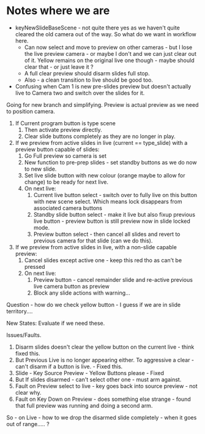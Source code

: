 # Notes where we are

- keyNewSlideBaseScene - not quite there yes as we haven't quite cleared the old camera out of the way. So what do we want in workflow here.
  - Can now select and move to preview on other cameras - but I lose the live preview camera - or maybe I don't and we can just clear out of it. Yellow remains on the original live one though - maybe should clear that - or just leave it ?
  - A full clear preview should disarm slides full stop.
  - Also - a clean transition to live should be good too.
- Confusing when Cam 1 is new pre-slides preview but doesn't actually live to Camera two and switch over the slides for it.


Going for new branch and simplifying.
Preview is actual preview as we need to position camera.

1. If Current program button is type scene
   1. Then activate preview directly.
   2. Clear slide buttons completely as they are no longer in play.
3. If we preview from active slides in live (current == type_slide) with a preview button capable of slides:
   1. Go Full preview so camera is set
   2. New function to pre-prep slides - set standby buttons as we do now to new slide.
   3. Set live slide button with new colour (orange maybe to allow for change) to be ready for next live.
   4. On next live:
      1. Current live button select - switch over to fully live on this button with new scene select. Which means lock disappears from associated camera buttons
      2. Standby slide button select - make it live but also fixup previous live button - preview button is still preview now in slide locked mode.
      3. Preview button select - then cancel all slides and revert to previous camera for that slide (can we do this).
4. If we preview from active slides in live, with a non-slide capable preview:
   1. Cancel slides except active one - keep this red tho as can't be pressed
   2. On next live:
      1. Preview button - cancel remainder slide and re-active previous live camera button as preview
      2. Block any slide actions with warning...



Question - how do we check yellow button - I guess if we are in slide territory....


New States:
Evaluate if we need these.


Issues/Faults.
1. Disarm slides doesn't clear the yellow button on the current live - think fixed this.
2. But Previous Live is no longer appearing either. To aggressive a clear - can't disarm if a button is live. - Fixed this.
3. Slide - Key Source Preview - Yellow Buttons please - Fixed
4. But If slides disarmed - can't select other one - must arm against.
5. Fault on Preview select to live - key goes back into source preview - not clear why.
6. Fault on Key Down on Preview - does something else strange - found that full preview was running and doing a second arm.





So - on Live - how to we drop the disarmed slide completely - when it goes out of range..... ?
